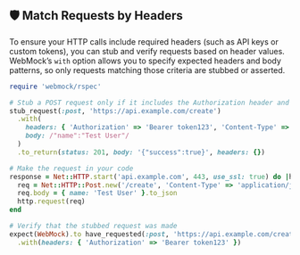 ## 🛡 Match Requests by Headers
To ensure your HTTP calls include required headers (such as API keys or custom tokens), you can stub and verify requests based on header values. WebMock’s `with` option allows you to specify expected headers and body patterns, so only requests matching those criteria are stubbed or asserted.

```ruby
require 'webmock/rspec'

# Stub a POST request only if it includes the Authorization header and JSON body
stub_request(:post, 'https://api.example.com/create')
  .with(
    headers: { 'Authorization' => 'Bearer token123', 'Content-Type' => 'application/json' },
    body: /"name":"Test User"/
  )
  .to_return(status: 201, body: '{"success":true}', headers: {})

# Make the request in your code
response = Net::HTTP.start('api.example.com', 443, use_ssl: true) do |http|
  req = Net::HTTP::Post.new('/create', 'Content-Type' => 'application/json', 'Authorization' => 'Bearer token123')
  req.body = { name: 'Test User' }.to_json
  http.request(req)
end

# Verify that the stubbed request was made
expect(WebMock).to have_requested(:post, 'https://api.example.com/create')
  .with(headers: { 'Authorization' => 'Bearer token123' })
```